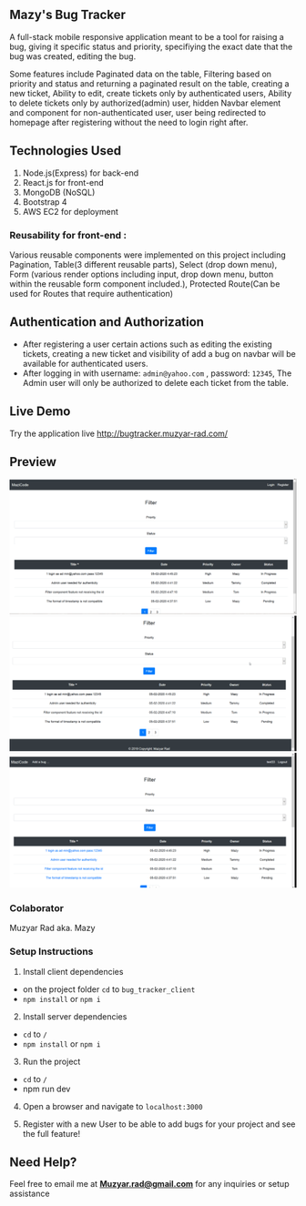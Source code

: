 ## Mazy's Bug Tracker

A full-stack mobile responsive application meant to be a tool for raising a bug, giving it specific status and priority, specifiying the exact date that the bug was created, editing the bug.

Some features include Paginated data on the table, Filtering based on priority and status and returning a paginated result on the table, creating a new ticket, Ability to edit, create tickets only by authenticated users, Ability to delete tickets only by authorized(admin) user, hidden Navbar element and component for non-authenticated user, user being redirected to homepage after registering without the need to login right after.

## Technologies Used

1. Node.js(Express) for back-end
2. React.js for front-end
3. MongoDB (NoSQL)
4. Bootstrap 4
5. AWS EC2 for deployment

### Reusability for front-end :

Various reusable components were implemented on this project including Pagination, Table(3 different reusable parts), Select (drop down menu), Form (various render options including input, drop down menu, button within the reusable form component included.), Protected Route(Can be used for Routes that require authentication)

## Authentication and Authorization

- After registering a user certain actions such as editing the existing tickets, creating a new ticket and visibility of add a bug on navbar will be available for authenticated users.
- After logging in with username: `admin@yahoo.com` , password: `12345`, The Admin user will only be authorized to delete each ticket from the table.

## Live Demo

Try the application live http://bugtracker.muzyar-rad.com/

## Preview
![bugTracker1](readme_gifs/bugTracker1.gif)
![bugTracker2](readme_gifs/bugTracker2.gif)
![bugTracker3](readme_gifs/bugTracker3.gif)

### Colaborator

Muzyar Rad aka. Mazy

### Setup Instructions

1. Install client dependencies

- on the project folder `cd` to `bug_tracker_client`
- `npm install` or `npm i`

2. Install server dependencies

- `cd` to `/`
- `npm install` or `npm i`

3. Run the project

- `cd` to `/`
- npm run dev

4. Open a browser and navigate to `localhost:3000`

5. Register with a new User to be able to add bugs for your project and see the full feature!

## Need Help?

Feel free to email me at **Muzyar.rad@gmail.com** for any inquiries or setup assistance
